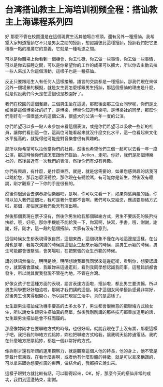 # 台湾搭讪教主上海培训视频全程：搭讪教主上海课程系列四

好 那麼不管在校園還是在這個現實生活其他場合裡頭，還有另外一種搭訕，我希望大家知道搭訕它不只是男女之間的搭訕，想認識彼此這種搭訕，搭訕我們把它更積極一點的推廣它的意義，它就是一種毛遂之間。

可以是你職場上你看到一個機會，你去忙碌，你去做一些事情，你去做一些事情，可以是你去貓睡之間，可以是你希望你的工作的成果可以擴大，所以你去主動去拉一些人來加入你這個活動，這樣子也是一種搭訕。

反正只要跟陌生人有任何人這樣接觸，語言的交談都是一種搭訕，那我們現在來做另外一個場景的模擬，就是女生要怎麼樣跟男生搭訕，那這個搭訕的理由是什麼，就是假設我們今天是在這個也是校園好了。

我們在校園的這個餐廳，三個男生坐在這邊，那麼後面那三位女同學呢，你們是比如說是這個博樂社的好了，是博樂，博樂你知道博樂吧，是博樂社的同學，那麼你們剛好有一個很盛大的這個公演，很盛大的公演一年一度的公演。

你們希望可以多一點人來參加來看這個表演，或是你們希望可以吸收一些新的社員，讓你們看到這一位，這兩位可能看起來就沒什麼文化水平，這一位看起來文化水平挺高的，就覺得他可能是對音樂會很有興趣的。

那所以你希望可以拉他當你們的社員，然後也希望他們三個一起可以去看一年一度公演，那這時候你們該怎麼跟他們搭訕，Action，走吧，你好，我們是那個博樂社的，然後最近有一次我們的表演，然後你們有沒有興趣。

你們有興趣，有什麼，是什麼東西，就是，就是您需要的，如果您感興趣的話我可以跳給您，那我怎麼沒聽說，那你現在有聽說嗎，有可能你是新生，然後沒有聽說，剛才觀察了一下你的手是很長的。

然後你很適合去演奏那個樂器吧，是啊，你可以先看一下，如果你感興趣的話，你可以加入我們這個社，我可是我什麼都不會啊，我們可以交給您，應該要聯絡方式啦，那個，那個就是我們後天有演出嘛。

然後那個我現在票子沒有，然後你男生給我那個聯絡方式，男生不要該死的裝矜持快給，哦，好吧，那你手機能不能給我一下，你寫啊，快寫，手書，哦，謝謝，謝謝，好，剛才，這一段的這個搭訕，大家有沒有注意到。

這個時候女生都表現得很自然，這個東西，這個現象不僅在內地這邊是這樣，在台灣也是喔，我每次演講的時候請這個女生起來示範的時候，請男生示範的時候，男生可能都會很緊張，會笑場啦，在把緊張的女生示範的時候。

講的話語無倫次，明明是說，明明想說我跟我同學來這邊逛街，看到你，想要認識你，就緊張會講成，我跟妳來這邊逛街，看到我同學想認識我同事，這種錯誤都會發生，所以說其實我發現不管在內地，不管在台灣。

好像女孩子在這種方面的表現，語言表達方面啦，搭訕啦，都比男生要流暢，所以男生同學要好好加油啦，那剛才我們講的這個，剛才這個女同學搭訕感覺非常好，然後男生也笑得很開心，所以說在現實生活中，真的是這樣子。

女生跟男生搭訕成功機率要高的太多太多了，男生都會很樂意的把聯絡方式給女生，所以說女生跟男生搭訕真的簡單，然後我剛剛講的那些技巧都善加運用的話，女生跟男生搭訕是會不枉而履的。

那麼像妳剛才在要聯絡方式的時候，也很好啊，就說我現在手上沒有票，那麼這樣子吧，我把我的聯絡方式給妳，妳也把聯絡方式給我，讓我明天給妳通電話，我約在什麼地方把票給妳，都是一個非常好的方式。

像妳剛才還有所謂的運用觀察力，就是觀察這個人他的特長，他的身上，他不管是穿戴什麼東西，在看什麼書啊，或者他有什麼形體的特徵，就是可以拿來稱讚的，可以拿來跟妳想要推廣的東西，做結合的，我都把它說出來。

這樣子跟對方就比較有話，可以聊得起來，OK，好，那麼今天的搭訕非常的成功，我們到這邊結束，謝謝。